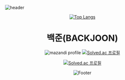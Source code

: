 ![header](https://capsule-render.vercel.app/api?type=rect&color=2A7D8A&height=200&section=header&text=JAVA%20STUDY&fontSize=50&animation=twinkling)
<div align = center>

[![Top Langs](https://github-readme-stats.vercel.app/api/top-langs/?username=JSL107)](https://github.com/JSL107/github-readme-stats)


# 백준(BACKJOON)


<!-- BackJoon Tier -->
![mazandi profile](http://mazandi.herokuapp.com/api?handle=juneseok0107&theme=warm)
[![Solved.ac
프로필](http://mazassumnida.wtf/api/v2/generate_badge?boj=juneseok0107)](https://solved.ac/juneseok0107)
  
[![Solved.ac
프로필](http://mazassumnida.wtf/api/mini/generate_badge?boj=juneseok0107)](https://solved.ac/juneseok0107)



![Footer](https://capsule-render.vercel.app/api?type=waving&color=2A7D8A&height=200&section=footer)
